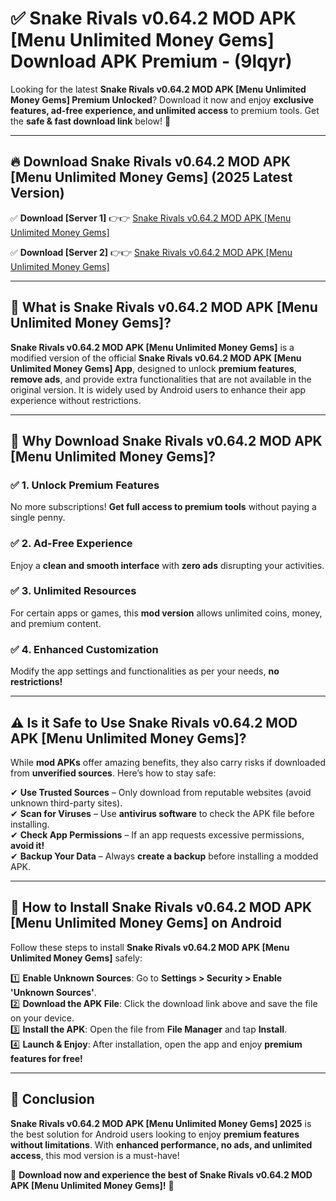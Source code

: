 
# ✅ Snake Rivals v0.64.2 MOD APK [Menu Unlimited Money Gems] Download APK Premium -  (9lqyr) 

Looking for the latest **Snake Rivals v0.64.2 MOD APK [Menu Unlimited Money Gems] Premium Unlocked**? Download it now and enjoy **exclusive features, ad-free experience, and unlimited access** to premium tools. Get the **safe & fast download link** below! 🚀

---

## 🔥 Download Snake Rivals v0.64.2 MOD APK [Menu Unlimited Money Gems] (2025 Latest Version)

✅ **Download [Server 1]** 👉👉 [Snake Rivals v0.64.2 MOD APK [Menu Unlimited Money Gems] ](https://apkcomod.com?title=Snake_Rivals_v0.64.2_MOD_APK_[Menu_Unlimited_Money_Gems])  

✅ **Download [Server 2]** 👉👉 [Snake Rivals v0.64.2 MOD APK [Menu Unlimited Money Gems] ](https://apkcomod.com?title=Snake_Rivals_v0.64.2_MOD_APK_[Menu_Unlimited_Money_Gems])  


---

## 📌 What is Snake Rivals v0.64.2 MOD APK [Menu Unlimited Money Gems]?

**Snake Rivals v0.64.2 MOD APK [Menu Unlimited Money Gems]** is a modified version of the official **Snake Rivals v0.64.2 MOD APK [Menu Unlimited Money Gems] App**, designed to unlock **premium features**, **remove ads**, and provide extra functionalities that are not available in the original version. It is widely used by Android users to enhance their app experience without restrictions.

---

## 🌟 Why Download Snake Rivals v0.64.2 MOD APK [Menu Unlimited Money Gems]?

### ✅ 1. Unlock Premium Features
No more subscriptions! **Get full access to premium tools** without paying a single penny.

### ✅ 2. Ad-Free Experience
Enjoy a **clean and smooth interface** with **zero ads** disrupting your activities.

### ✅ 3. Unlimited Resources
For certain apps or games, this **mod version** allows unlimited coins, money, and premium content.

### ✅ 4. Enhanced Customization
Modify the app settings and functionalities as per your needs, **no restrictions!**

---

## ⚠️ Is it Safe to Use Snake Rivals v0.64.2 MOD APK [Menu Unlimited Money Gems]?

While **mod APKs** offer amazing benefits, they also carry risks if downloaded from **unverified sources**. Here’s how to stay safe:

✔ **Use Trusted Sources** – Only download from reputable websites (avoid unknown third-party sites).  
✔ **Scan for Viruses** – Use **antivirus software** to check the APK file before installing.  
✔ **Check App Permissions** – If an app requests excessive permissions, **avoid it!**  
✔ **Backup Your Data** – Always **create a backup** before installing a modded APK.

---

## 📲 How to Install Snake Rivals v0.64.2 MOD APK [Menu Unlimited Money Gems] on Android

Follow these steps to install **Snake Rivals v0.64.2 MOD APK [Menu Unlimited Money Gems]** safely:

1️⃣ **Enable Unknown Sources**: Go to **Settings > Security > Enable 'Unknown Sources'**.  
2️⃣ **Download the APK File**: Click the download link above and save the file on your device.  
3️⃣ **Install the APK**: Open the file from **File Manager** and tap **Install**.  
4️⃣ **Launch & Enjoy**: After installation, open the app and enjoy **premium features for free!**

---

## 🚀 Conclusion

**Snake Rivals v0.64.2 MOD APK [Menu Unlimited Money Gems] 2025** is the best solution for Android users looking to enjoy **premium features without limitations**. With **enhanced performance, no ads, and unlimited access**, this mod version is a must-have!

🔻 **Download now and experience the best of Snake Rivals v0.64.2 MOD APK [Menu Unlimited Money Gems]!** 🔻

